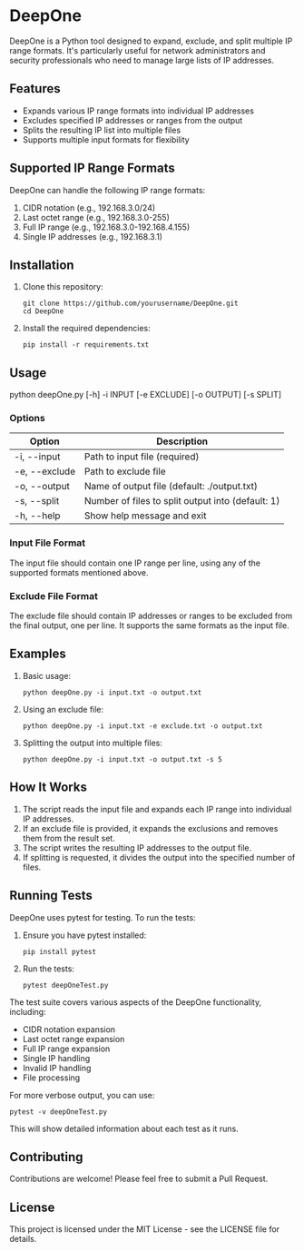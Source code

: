 # DeepOne

DeepOne is a Python tool designed to expand, exclude, and split multiple IP range formats. It's particularly useful for network administrators and security professionals who need to manage large lists of IP addresses.

## Features

- Expands various IP range formats into individual IP addresses
- Excludes specified IP addresses or ranges from the output
- Splits the resulting IP list into multiple files
- Supports multiple input formats for flexibility

## Supported IP Range Formats

DeepOne can handle the following IP range formats:

1. CIDR notation (e.g., 192.168.3.0/24)
2. Last octet range (e.g., 192.168.3.0-255)
3. Full IP range (e.g., 192.168.3.0-192.168.4.155)
4. Single IP addresses (e.g., 192.168.3.1)

## Installation

1. Clone this repository:

   ```
   git clone https://github.com/yourusername/DeepOne.git
   cd DeepOne
   ```

2. Install the required dependencies:

   ```
   pip install -r requirements.txt
   ```

## Usage

python deepOne.py [-h] -i INPUT [-e EXCLUDE] [-o OUTPUT] [-s SPLIT]

### Options

| Option | Description |
|--------|-------------|
| -i, --input | Path to input file (required) |
| -e, --exclude | Path to exclude file |
| -o, --output | Name of output file (default: ./output.txt) |
| -s, --split | Number of files to split output into (default: 1) |
| -h, --help | Show help message and exit |

### Input File Format

The input file should contain one IP range per line, using any of the supported formats mentioned above.

### Exclude File Format

The exclude file should contain IP addresses or ranges to be excluded from the final output, one per line. It supports the same formats as the input file.

## Examples

1. Basic usage:

   ```
   python deepOne.py -i input.txt -o output.txt
   ```

2. Using an exclude file:

   ```
   python deepOne.py -i input.txt -e exclude.txt -o output.txt
   ```

3. Splitting the output into multiple files:

   ```
   python deepOne.py -i input.txt -o output.txt -s 5
   ```

## How It Works

1. The script reads the input file and expands each IP range into individual IP addresses.
2. If an exclude file is provided, it expands the exclusions and removes them from the result set.
3. The script writes the resulting IP addresses to the output file.
4. If splitting is requested, it divides the output into the specified number of files.

## Running Tests

DeepOne uses pytest for testing. To run the tests:

1. Ensure you have pytest installed:

   ```
   pip install pytest
   ```

2. Run the tests:

   ```
   pytest deepOneTest.py
   ```

The test suite covers various aspects of the DeepOne functionality, including:

- CIDR notation expansion
- Last octet range expansion
- Full IP range expansion
- Single IP handling
- Invalid IP handling
- File processing

For more verbose output, you can use:

```
pytest -v deepOneTest.py
```

This will show detailed information about each test as it runs.

## Contributing 

Contributions are welcome! Please feel free to submit a Pull Request.

## License

This project is licensed under the MIT License - see the LICENSE file for details.
